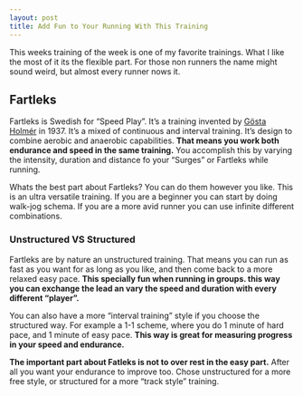 ```yaml
---
layout: post
title: Add Fun to Your Running With This Training
---
```

This weeks training of the week is one of my favorite trainings. What I like the most of it its the flexible part. For those non runners the name might sound weird, but almost every runner nows it.

## Fartleks
Fartleks is Swedish for “Speed Play”. It’s a training invented by [Gösta Holmér](https://en.wikipedia.org/wiki/Gösta_Holmér) in 1937. It’s a mixed of continuous and interval training. It’s design to combine aerobic and anaerobic capabilities. **That means you work both endurance and speed in the same training.** You accomplish this by varying the intensity, duration and distance fo your “Surges” or Fartleks while running.

Whats the best part about Fartleks? You can do them however you like. This is an ultra versatile training. If you are a beginner you can start by doing walk-jog schema. If you are a more avid runner you can use infinite different combinations.

### Unstructured VS Structured
Fartleks are by nature an unstructured training. That means you can run as fast as you want for as long as you like, and then come back to a more relaxed easy pace. **This specially fun when running in groups. this way you can exchange the lead an vary the speed and duration with every different “player”.**

You can also have a more “interval training” style if you choose the structured way. For example a 1-1 scheme, where you do 1 minute of hard pace, and 1 minute of easy pace. **This way is great for measuring progress in your speed and endurance.**

**The important part about Fatleks is not to over rest in the easy part.** After all you want your endurance to improve too. Chose unstructured for a more free style, or structured for a more “track style” training.